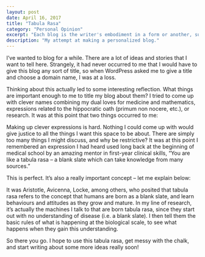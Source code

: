```yaml
---
layout: post
date: April 16, 2017
title: "Tabula Rasa"
category: "Personal Opinion"
excerpt: "Each blog is the writer's embodiment in a form or another, such ideas are reflected in the minute details of every post, and aspect of a blogger's opinion. In accordance with this idea, stems the title for a blog, 'what exactly should the blog be called?'."
description: "My attempt at making a personalized blog."
---
```


I’ve wanted to blog for a while. There are a lot of ideas and stories that I want to tell here. Strangely, it had never occurred to me that I would have to give this blog any sort of title, so when WordPress asked me to give a title and choose a domain name, I was at a loss.

Thinking about this actually led to some interesting reflection. What things are important enough to me to title my blog about them? I tried to come up with clever names combining my dual loves for medicine and mathematics, expressions related to the hippocratic oath (primum non nocere, etc.), or research. It was at this point that two things occurred to me:

Making up clever expressions is hard.
Nothing I could come up with would give justice to all the things I want this space to be about. There are simply too many things I might discuss, and why be restrictive?
It was at this point I remembered an expression I had heard used long back at the beginning of medical school by an amazing mentor in first-year clinical skills, “You are like a tabula rasa – a blank slate which can take knowledge from many sources.”

This is perfect. It’s also a really important concept – let me explain below:

It was Aristotle, Avicenna, Locke, among others, who posited that tabula rasa refers to the concept that humans are born as a blank slate, and learn behaviours and attitudes as they grow and mature. In my line of research, it’s actually the machines I talk to that are born tabula rasa, since they start out with no understanding of disease (i.e. a blank slate). I then tell them the basic rules of what is happening at the biological scale, to see what happens when they gain this understanding.

So there you go. I hope to use this tabula rasa, get messy with the chalk, and start writing about some more ideas really soon!
